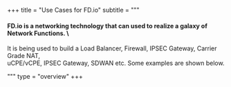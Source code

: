 +++
title = "Use Cases for FD.io"
subtitle = """
#### FD.io is a networking technology that can used to realize a galaxy of Network Functions. \
It is being used to build a Load Balancer, Firewall, IPSEC Gateway, Carrier Grade NAT, \
uCPE/vCPE, IPSEC Gateway, SDWAN etc. Some examples are shown below.
 
"""
type = "overview"
+++
